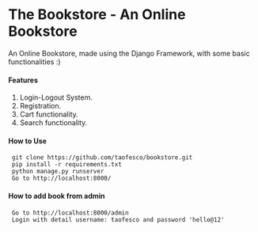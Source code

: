 # The Bookstore - An Online Bookstore

An Online Bookstore, made using the Django Framework, with some basic functionalities :)

#### Features

1. Login-Logout System.
2. Registration.
3. Cart functionality.
4. Search functionality.

#### How to Use

     git clone https://github.com/taofesco/bookstore.git
     pip install -r requirements.txt
     python manage.py runserver
     Go to http://localhost:8000/

#### How to add book from admin

     Go to http://localhost:8000/admin
     Login with detail username: taofesco and password 'hello@12'

